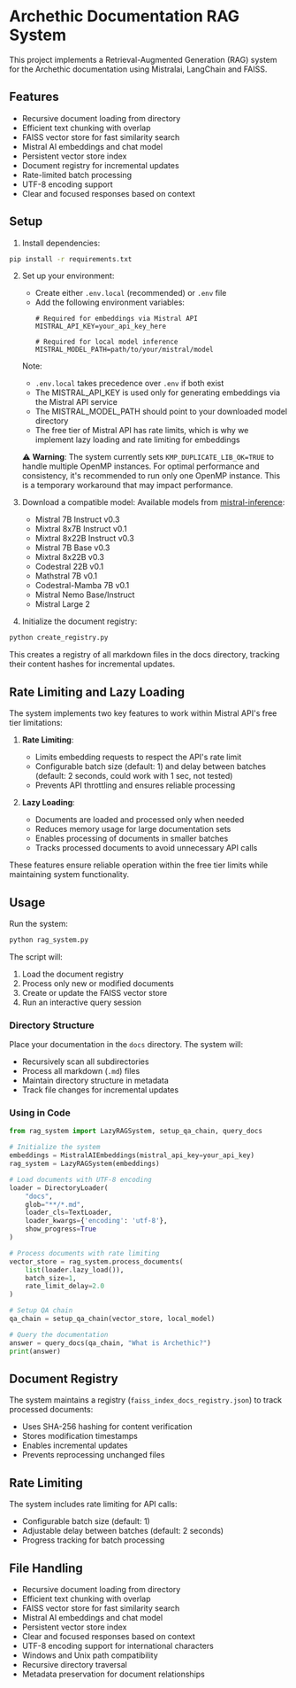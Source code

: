 # Archethic Documentation RAG System

This project implements a Retrieval-Augmented Generation (RAG) system for the Archethic documentation using Mistralai, LangChain and FAISS.

## Features

- Recursive document loading from directory
- Efficient text chunking with overlap
- FAISS vector store for fast similarity search
- Mistral AI embeddings and chat model
- Persistent vector store index
- Document registry for incremental updates
- Rate-limited batch processing
- UTF-8 encoding support
- Clear and focused responses based on context

## Setup

1. Install dependencies:
```bash
pip install -r requirements.txt
```

2. Set up your environment:
   - Create either `.env.local` (recommended) or `.env` file
   - Add the following environment variables:
     ```
     # Required for embeddings via Mistral API
     MISTRAL_API_KEY=your_api_key_here
     
     # Required for local model inference
     MISTRAL_MODEL_PATH=path/to/your/mistral/model
     ```
   Note: 
   - `.env.local` takes precedence over `.env` if both exist
   - The MISTRAL_API_KEY is used only for generating embeddings via the Mistral API service
   - The MISTRAL_MODEL_PATH should point to your downloaded model directory
   - The free tier of Mistral API has rate limits, which is why we implement lazy loading and rate limiting for embeddings

   ⚠️ **Warning**: The system currently sets `KMP_DUPLICATE_LIB_OK=TRUE` to handle multiple OpenMP instances. For optimal performance and consistency, it's recommended to run only one OpenMP  instance. This is a temporary workaround that may impact performance.

3. Download a compatible model:
   Available models from [mistral-inference](https://github.com/mistralai/mistral-inference):
   - Mistral 7B Instruct v0.3
   - Mixtral 8x7B Instruct v0.1
   - Mixtral 8x22B Instruct v0.3
   - Mistral 7B Base v0.3
   - Mixtral 8x22B v0.3
   - Codestral 22B v0.1
   - Mathstral 7B v0.1
   - Codestral-Mamba 7B v0.1
   - Mistral Nemo Base/Instruct
   - Mistral Large 2

4. Initialize the document registry:
```bash
python create_registry.py
```
This creates a registry of all markdown files in the docs directory, tracking their content hashes for incremental updates.

## Rate Limiting and Lazy Loading

The system implements two key features to work within Mistral API's free tier limitations:

1. **Rate Limiting**: 
   - Limits embedding requests to respect the API's rate limit
   - Configurable batch size (default: 1) and delay between batches (default: 2 seconds, could work with 1 sec, not tested)
   - Prevents API throttling and ensures reliable processing

2. **Lazy Loading**:
   - Documents are loaded and processed only when needed
   - Reduces memory usage for large documentation sets
   - Enables processing of documents in smaller batches
   - Tracks processed documents to avoid unnecessary API calls

These features ensure reliable operation within the free tier limits while maintaining system functionality.

## Usage

Run the system:
```bash
python rag_system.py
```

The script will:
1. Load the document registry
2. Process only new or modified documents
3. Create or update the FAISS vector store
4. Run an interactive query session

### Directory Structure

Place your documentation in the `docs` directory. The system will:
- Recursively scan all subdirectories
- Process all markdown (`.md`) files
- Maintain directory structure in metadata
- Track file changes for incremental updates

### Using in Code

```python
from rag_system import LazyRAGSystem, setup_qa_chain, query_docs

# Initialize the system
embeddings = MistralAIEmbeddings(mistral_api_key=your_api_key)
rag_system = LazyRAGSystem(embeddings)

# Load documents with UTF-8 encoding
loader = DirectoryLoader(
    "docs",
    glob="**/*.md",
    loader_cls=TextLoader,
    loader_kwargs={'encoding': 'utf-8'},
    show_progress=True
)

# Process documents with rate limiting
vector_store = rag_system.process_documents(
    list(loader.lazy_load()),
    batch_size=1,
    rate_limit_delay=2.0
)

# Setup QA chain
qa_chain = setup_qa_chain(vector_store, local_model)

# Query the documentation
answer = query_docs(qa_chain, "What is Archethic?")
print(answer)
```

## Document Registry

The system maintains a registry (`faiss_index_docs_registry.json`) to track processed documents:
- Uses SHA-256 hashing for content verification
- Stores modification timestamps
- Enables incremental updates
- Prevents reprocessing unchanged files

## Rate Limiting

The system includes rate limiting for API calls:
- Configurable batch size (default: 1)
- Adjustable delay between batches (default: 2 seconds)
- Progress tracking for batch processing

## File Handling

- Recursive document loading from directory
- Efficient text chunking with overlap
- FAISS vector store for fast similarity search
- Mistral AI embeddings and chat model
- Persistent vector store index
- Clear and focused responses based on context 
- UTF-8 encoding support for international characters
- Windows and Unix path compatibility
- Recursive directory traversal
- Metadata preservation for document relationships 